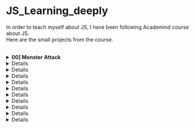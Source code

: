 # JS_Learning_deeply

In order to teach myself about JS, I have been following Academind course about JS.<br>
Here are the small projects from the course.<br><br>

<details>
  <summary><b>00] Monster Attack</b></summary>
  <p>
  Simple small game summing up the lesson about JS basics.
  <br>
  </p>
</details>

<details>
  <summary<b>01] Movie_DOM_App</b></summary>
  <p>
  This is a small app which enables you to interact with a page. You can add movie to a list by filling out a form.
  This project focuses on interacting with the DOM.
  <br>
  </p>
</details>

<details>
  <summary<b>02] Movie_DOM_App_2</b></summary>
  <p>
  Here, we can also interact with the page by adding movies to a list. This projects focuses on objects and the list of movies is
  an object which with we manage the page. A filter is added in order to make the list more interactive.
  <br>
  </p>
</details>

<details>
  <summary<b>03] Small Shop</b></summary>
  <p>
  In order to learn about JS OOP, we built a small shop. You can buy a car on it but I am not sure that you should pay for it.
  <br>
  </p>
</details>

<details>
  <summary<b>04] Applied_oop</b></summary>
  <p>
  In order to recap all the previous lessons, I built this "course manager". There is not a lot to say about it, feel free to test it.
  <br>
  </p>
</details>

<details>
  <summary<b>05] Practive OOP & Classes</b></summary>
  <p>
  This is a second recap about OOP. It's a code along project very helpful because I did not code during last month.
  Here we just manage projects from a current section to a finished one.
  <br>
  </p>
</details>

<details>
  <summary<b>06] Back to the DOM</b></summary>
  <p>
  Here, we upgrade the previous project by learning more about the DOM and what tools the browser provides us.
  <br>
  </p>
</details>

<details>
  <summary<b>07] Managing events</b></summary>
  <p>
  This is another update of the previous project, implementing drag and drop for the courses.
  <br>
  </p>
</details>

<details>
  <summary<b>08] Drag'n'Drop practice</b></summary>
  <p>
  I just wanted to make sure I understood the previous project and decided to make a small project dealing with drag'n'drop.
  <br>
  </p>
</details>

<details>
  <summary<b>09] HTTP requests</b></summary>
  <p>
  This projects deals with calling an API (a fake one here) and sending requests to it.<br>
  There are several scripts because different approaches: fetch API, XMLHttpRequest for older web browsers.<br>
  It uses JSON formatted data but also form data.
  <br>
  </p>
</details>

<details>
  <summary<b>99] DUMMY DATA</b></summary>
  <p>
  Modules I want to keep if I need to check for lessons.
  <br>
  </p>
</details>
